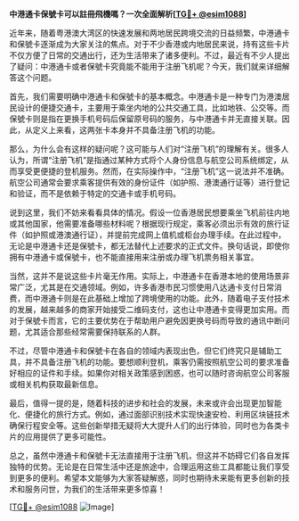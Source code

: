 **中港通卡保號卡可以註冊飛機嗎？一次全面解析[[TG💪+ @esim1088](https://t.me/s/esim1088)]**

近年来，随着粤港澳大湾区的快速发展和两地居民跨境交流的日益频繁，中港通卡和保號卡逐渐成为大家关注的焦点。对于不少香港或内地居民来说，持有这些卡片不仅方便了日常的交通出行，还为生活带来了诸多便利。不过，最近有不少人提出了疑问：中港通卡或者保號卡究竟能不能用于注册飞机呢？今天，我们就来详细解答这个问题。

首先，我们需要明确中港通卡和保號卡的基本概念。中港通卡是一种专门为港澳居民设计的便捷交通卡，主要用于乘坐内地的公共交通工具，比如地铁、公交等。而保號卡则是指在更换手机号码后保留原号码的服务，与中港通卡并无直接关联。因此，从定义上来看，这两张卡本身并不具备注册飞机的功能。

那么，为什么会有这样的疑问呢？这可能与人们对“注册飞机”的理解有关。很多人认为，所谓“注册飞机”是指通过某种方式将个人身份信息与航空公司系统绑定，从而享受更便捷的登机服务。然而，在实际操作中，“注册飞机”这一说法并不准确。航空公司通常会要求乘客提供有效的身份证件（如护照、港澳通行证等）进行登记和验证，而不是依赖于特定的交通卡或手机号码。

说到这里，我们不妨来看看具体的情况。假设一位香港居民想要乘坐飞机前往内地或其他国家，他需要准备哪些材料呢？根据现行规定，乘客必须出示有效的旅行证件（如护照或港澳通行证），并提前完成网上值机或柜台办理手续。在此过程中，无论是中港通卡还是保號卡，都无法替代上述要求的正式文件。换句话说，即使你拥有中港通卡或保號卡，也不能直接用来注册或办理飞机票务相关事宜。

当然，这并不是说这些卡片毫无作用。实际上，中港通卡在香港本地的使用场景非常广泛，尤其是在交通领域。例如，许多香港市民习惯使用八达通卡支付日常消费，而中港通卡则是在此基础上增加了跨境使用的功能。此外，随着电子支付技术的发展，越来越多的商家开始接受二维码支付，这也让中港通卡变得更加实用。而对于保號卡而言，它的主要优势在于帮助用户避免因更换号码而导致的通讯中断问题，尤其适合那些经常需要保持联系的人群。

不过，尽管中港通卡和保號卡在各自的领域内表现出色，但它们终究只是辅助工具，并不具备注册飞机的功能。要想顺利登机，乘客仍需按照航空公司的要求准备好相应的证件和手续。如果你对相关政策感到困惑，也可以随时咨询航空公司客服或相关机构获取最新信息。

最后，值得一提的是，随着科技的进步和社会的发展，未来或许会出现更加智能化、便捷化的旅行方式。例如，通过面部识别技术实现快速安检、利用区块链技术确保行程安全等。这些创新举措无疑将大大提升人们的出行体验，同时也为各类卡片的应用提供了更多可能性。

总之，虽然中港通卡和保號卡无法直接用于注册飞机，但这并不妨碍它们各自发挥独特的优势。无论是在日常生活中还是旅途中，合理运用这些工具都能让我们享受到更多的便利。希望本文能够为大家答疑解惑，同时也期待未来能有更多创新的技术和服务问世，为我们的生活带来更多惊喜！

[[TG💪+ @esim1088](https://t.me/s/esim1088) ![Image](https://i.postimg.cc/4NQfJmqS/Snipaste-2025-05-13-00-14-12.png)]